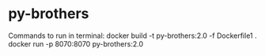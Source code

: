 # py-brothers
Commands to run in terminal:
docker build -t py-brothers:2.0 -f Dockerfile1 .
docker run -p 8070:8070 py-brothers:2.0
